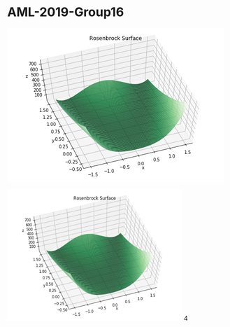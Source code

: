 # AML-2019-Group16

![](https://github.com/jznyxmd/AML-2019-Group16/blob/master/Rosenbrock_Surface.png)








<img src="https://github.com/jznyxmd/AML-2019-Group16/blob/master/Rosenbrock_Surface.png" width="400" height="300">
4
